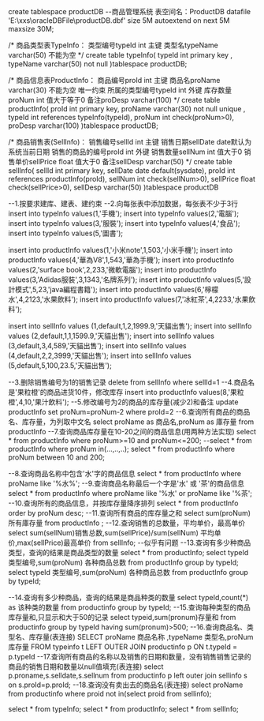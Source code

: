 ﻿create tablespace productDB --商品管理系统 表空间名：ProductDB
datafile 'E:\xxs\oracleDBFile\productDB.dbf'
size 5M
autoextend on  next 5M maxsize 30M; 

/*
商品类型表TypeInfo：
类型编号typeId int 主键
类型名typeName varchar(50) 不能为空
*/
create table typeInfo(
       typeId int primary key ,
       typeName varchar(50) not null
)tablespace productDB;

/*
商品信息表ProductInfo：
商品编号proId int 主键
商品名proName varchar(30) 不能为空 唯一约束
所属的类型编号typeId  int 外键
库存数量proNum int 值大于等于0
备注proDesp varchar(100)
*/
create table productInfo(
             proId int primary key,
             proName varchar(30) not null unique ,
             typeId int references typeInfo(typeId),
             proNum int check(proNum>0),
             proDesp varchar(100)
)tablespace productDB;


/*
商品销售表(SellInfo)：
销售编号sellId   int  主键
销售日期sellDate date默认为系统当前日期
销售的商品的编号proId  int  外键
销售数量sellNum int 值大于0
销售单价sellPrice float 值大于0
备注sellDesp varchar(50)
*/
create table sellInfo(
             sellId int primary key,
             sellDate date default(sysdate),
             proId int references productInfo(proId),
             sellNum int check(sellNum>0),
             sellPrice float check(sellPrice>0),
             sellDesp varchar(50)
)tablespace productDB

--1.按要求建库、建表、建约束
--2.向每张表中添加数据，每张表不少于3行
insert into typeInfo values(1,'手機');
insert into typeInfo values(2,'電腦');
insert into typeInfo values(3,'服裝');
insert into typeInfo values(4,'食品');
insert into typeInfo values(5,'圖書');

insert into productInfo values(1,'小米note',1,503,'小米手機');
insert into productInfo values(4,'華為V8',1,543,'華為手機');
insert into productInfo values(2,'surface book',2,233,'微軟電腦');
insert into productInfo values(3,'Adidas服裝',3,1343,'名牌系列');
insert into productInfo values(5,'設計模式',5,23,'java編程書籍');
insert into productInfo values(6,'檸檬水',4,2123,'水果飲料');
insert into productInfo values(7,'冰紅茶',4,2233,'水果飲料');

insert into sellInfo values (1,default,1,2,1999.9,'天貓出售');
insert into sellInfo values (2,default,1,1,1599.9,'天貓出售');
insert into sellInfo values (3,default,3,4,589,'天貓出售');
insert into sellInfo values (4,default,2,2,3999,'天貓出售');
insert into sellInfo values (5,default,5,100,23.5,'天貓出售');


--3.删除销售编号为1的销售记录
delete from sellInfo where sellId=1
--4.商品名是'果粒橙'的商品进货10件，修改库存
insert into  productInfo values(8,'果粒橙',4,10,'果汁飲料');
--5.修改编号为2的商品的库存量(减少2)和备注
update productInfo set proNum=proNum-2 where proId=2
--6.查询所有商品的商品名、库存量，为列取中文名
select proName as 商品名,proNum as 庫存量 from productInfo
--7.查询商品库存量在10-20之间的商品信息(用两种方法实现)
select * from productInfo where proNum>=10 and proNum<=200;
         --select * from productInfo where proNum in(...,..,..);
select * from productInfo where proNum between 10 and 200;

--8.查询商品名称中包含'水'字的商品信息
select * from productInfo where proName like '%水%';
--9.查询商品名称最后一个字是'水' 或 '茶'的商品信息 
select * from productInfo where proName like '%水' or proName like '%茶';
--10.查询所有的商品信息，并按库存量降序排列
select * from productInfo order by proNum desc;
--11.查询所有商品的库存量之和
select sum(proNum) 所有庫存量 from productInfo ;
--12.查询销售的总数量，平均单价，最高单价
select sum(sellNum)销售总数,sum(sellPrice)/sum(sellNum) 平均单价,max(sellPrice)最高单价 from sellInfo; --似乎有问题
--13.查询有多少种商品类型，查询的结果是商品类型的数量
select * from productInfo;
select typeId 类型编号,sum(proNum) 各种商品总数 from productInfo group by typeId;
select typeId 类型编号,sum(proNum) 各种商品总数 from productInfo group by typeId;

--14.查询有多少种商品，查询的结果是商品种类的数量
select typeId,count(*) as 该种类的数量 from productinfo group by typeId;
--15.查询每种类型的商品库存量和,只显示和大于50的记录
select typeid,sum(pronum)存量和 from productinfo group by typeId having sum(pronum)>500;
--16.查询商品名、类型名、库存量(表连接)
SELECT proName 商品名称 ,typeName 类型名,proNum 库存量 FROM typeinfo t LEFT OUTER JOIN productinfo p ON t.typeId = p.typeId
--17.查询所有商品的名称以及销售的日期和数量，没有销售销售记录的商品的销售日期和数量以null值填充(表连接)
select p.proname,s.selldate,s.sellnum from  productinfo p left outer join sellinfo s on s.proId=p.proId;
--18.查询没有卖出去的商品名(表连接)
select proName from productinfo where proid not in(select proid from sellinfo);

select * from typeInfo;
select * from productInfo;
select * from sellInfo;